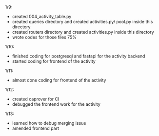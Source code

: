 1/9: 
- created 004_activity_table.py
- created queries directory and created activities.py/ pool.py inside this directory
- created routers directory and created activities.py inside this directory
- wrote codes for those files 75%

1/10:
- finished coding for postgresql and fastapi for the activity backend
- started coding for frontend of the activity

1/11:
- almost done coding for frontend of the activity

1/12:
- created caprover for CI
- debugged the frontend work for the activity

1/13:
- learned how to debug merging issue
- amended frontend part